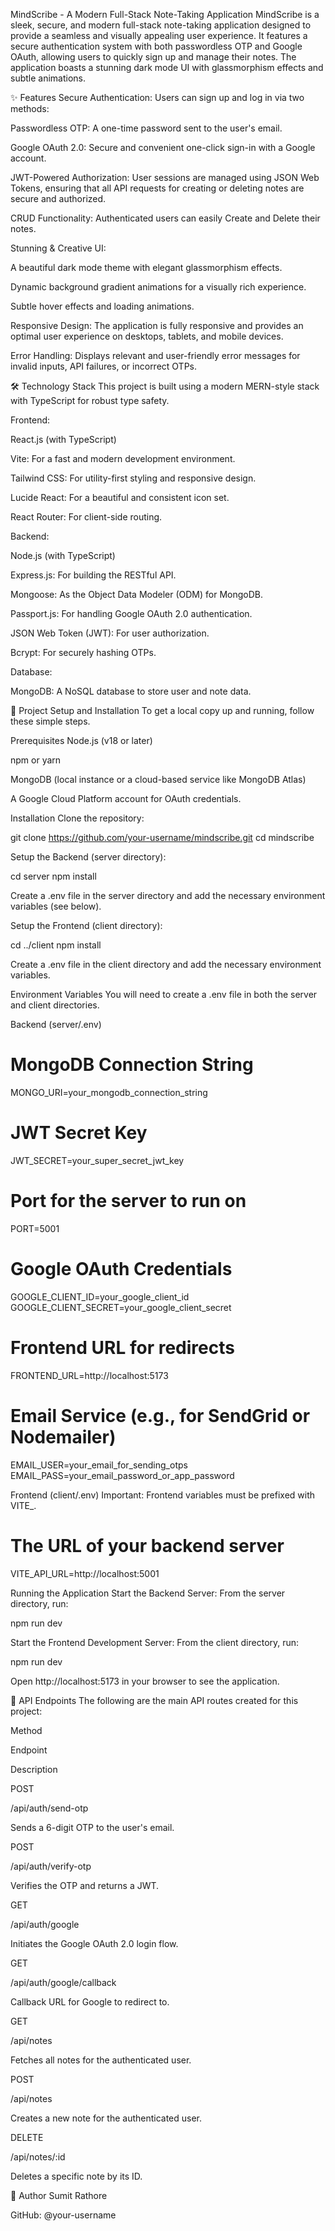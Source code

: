 MindScribe - A Modern Full-Stack Note-Taking Application
MindScribe is a sleek, secure, and modern full-stack note-taking application designed to provide a seamless and visually appealing user experience. It features a secure authentication system with both passwordless OTP and Google OAuth, allowing users to quickly sign up and manage their notes. The application boasts a stunning dark mode UI with glassmorphism effects and subtle animations.

✨ Features
Secure Authentication: Users can sign up and log in via two methods:

Passwordless OTP: A one-time password sent to the user's email.

Google OAuth 2.0: Secure and convenient one-click sign-in with a Google account.

JWT-Powered Authorization: User sessions are managed using JSON Web Tokens, ensuring that all API requests for creating or deleting notes are secure and authorized.

CRUD Functionality: Authenticated users can easily Create and Delete their notes.

Stunning & Creative UI:

A beautiful dark mode theme with elegant glassmorphism effects.

Dynamic background gradient animations for a visually rich experience.

Subtle hover effects and loading animations.

Responsive Design: The application is fully responsive and provides an optimal user experience on desktops, tablets, and mobile devices.

Error Handling: Displays relevant and user-friendly error messages for invalid inputs, API failures, or incorrect OTPs.

🛠️ Technology Stack
This project is built using a modern MERN-style stack with TypeScript for robust type safety.

Frontend:

React.js (with TypeScript)

Vite: For a fast and modern development environment.

Tailwind CSS: For utility-first styling and responsive design.

Lucide React: For a beautiful and consistent icon set.

React Router: For client-side routing.

Backend:

Node.js (with TypeScript)

Express.js: For building the RESTful API.

Mongoose: As the Object Data Modeler (ODM) for MongoDB.

Passport.js: For handling Google OAuth 2.0 authentication.

JSON Web Token (JWT): For user authorization.

Bcrypt: For securely hashing OTPs.

Database:

MongoDB: A NoSQL database to store user and note data.

🚀 Project Setup and Installation
To get a local copy up and running, follow these simple steps.

Prerequisites
Node.js (v18 or later)

npm or yarn

MongoDB (local instance or a cloud-based service like MongoDB Atlas)

A Google Cloud Platform account for OAuth credentials.

Installation
Clone the repository:

git clone https://github.com/your-username/mindscribe.git
cd mindscribe

Setup the Backend (server directory):

cd server
npm install

Create a .env file in the server directory and add the necessary environment variables (see below).

Setup the Frontend (client directory):

cd ../client
npm install

Create a .env file in the client directory and add the necessary environment variables.

Environment Variables
You will need to create a .env file in both the server and client directories.

Backend (server/.env)
# MongoDB Connection String
MONGO_URI=your_mongodb_connection_string

# JWT Secret Key
JWT_SECRET=your_super_secret_jwt_key

# Port for the server to run on
PORT=5001

# Google OAuth Credentials
GOOGLE_CLIENT_ID=your_google_client_id
GOOGLE_CLIENT_SECRET=your_google_client_secret

# Frontend URL for redirects
FRONTEND_URL=http://localhost:5173

# Email Service (e.g., for SendGrid or Nodemailer)
EMAIL_USER=your_email_for_sending_otps
EMAIL_PASS=your_email_password_or_app_password

Frontend (client/.env)
Important: Frontend variables must be prefixed with VITE_.

# The URL of your backend server
VITE_API_URL=http://localhost:5001

Running the Application
Start the Backend Server:
From the server directory, run:

npm run dev

Start the Frontend Development Server:
From the client directory, run:

npm run dev

Open http://localhost:5173 in your browser to see the application.

📝 API Endpoints
The following are the main API routes created for this project:

Method

Endpoint

Description

POST

/api/auth/send-otp

Sends a 6-digit OTP to the user's email.

POST

/api/auth/verify-otp

Verifies the OTP and returns a JWT.

GET

/api/auth/google

Initiates the Google OAuth 2.0 login flow.

GET

/api/auth/google/callback

Callback URL for Google to redirect to.

GET

/api/notes

Fetches all notes for the authenticated user.

POST

/api/notes

Creates a new note for the authenticated user.

DELETE

/api/notes/:id

Deletes a specific note by its ID.

👤 Author
Sumit Rathore

GitHub: @your-username